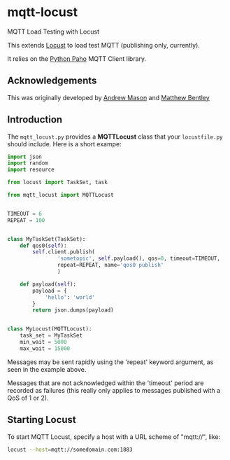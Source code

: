 # mqtt-locust

MQTT Load Testing with Locust

This extends [Locust](http://locust.io) to load test MQTT (publishing only, currently).

It relies on the [Python Paho](https://eclipse.org/paho/clients/python/) MQTT Client library.

## Acknowledgements

This was originally developed by [Andrew Mason](https://github.com/ajm188) and [Matthew Bentley](https://github.com/matthewbentley)

## Introduction

The `mqtt_locust.py` provides a **MQTTLocust** class that your `locustfile.py` should include. Here is a short exampe:

```python
import json
import random
import resource

from locust import TaskSet, task

from mqtt_locust import MQTTLocust


TIMEOUT = 6
REPEAT = 100


class MyTaskSet(TaskSet):
    def qos0(self):
        self.client.publish(
                'sometopic', self.payload(), qos=0, timeout=TIMEOUT,
                repeat=REPEAT, name='qos0 publish'
                )

    def payload(self):
        payload = {
            'hello': 'world'
        }
        return json.dumps(payload)


class MyLocust(MQTTLocust):
    task_set = MyTaskSet
    min_wait = 5000
    max_wait = 15000

```

Messages may be sent rapidly using the 'repeat' keyword argument, as seen in the example above.

Messages that are not acknowledged within the 'timeout' period are recorded as failures (this really only applies to messages published with a QoS of 1 or 2).

## Starting Locust

To start MQTT Locust, specify a host with a URL scheme of "mqtt://", like:

```bash
locust --host=mqtt://somedomain.com:1883
```


